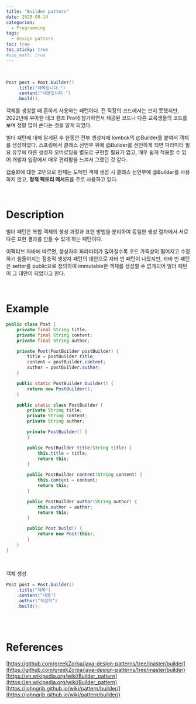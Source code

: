 ```yaml
---
title: "Builder pattern"
date: 2020-08-14
categories: 
  - Programming
tags:
  - Design pattern
toc: true
toc_sticky: true
#use_math: true
---
```

<br>

```java
Post post = Post.builder()
    .title("제목입니다.")
    .content("내용입니다.")
    .build();
```

객체를 생성할 때 흔하게 사용하는 패턴이다.
전 직장의 코드에서는 보지 못했지만, 2022년에 우아한 테크 캠프 Pro에 참가하면서 제공된 코드나 다른 교육생들의 코드를 보며 정말 많이 쓴다는 것을 알게 되었다.

빌더 패턴에 대해 알게된 후 한동안 전부 생성자에 lombok의 @Builder를 붙여서 객체를 생성하였다. 스프링에서 클래스 선언부 위에 @Builder를 선언하게 되면 파라미터 필요 유무에 따른 생성자 오버로딩을 별도로 구현할 필요가 없고, 매우 쉽게 적용할 수 있어 개발자 입장에서 매우 편리함을 느껴서 그랬던 것 같다.  

캡슐화에 대한 고민으로 현재는 도메인 객체 생성 시 클래스 선언부에 @Builder를 사용하지 않고, **정적 팩토리 메서드**를 주로 사용하고 있다.

<br>

# Description

빌더 패턴은 복합 객체의 생성 과정과 표현 방법을 분리하여 동일한 생성 절차에서 서로 다른 표현 결과를 만들 수 있게 하는 패턴이다.   

이펙티브 자바에 따르면, 생성자의 파라미터가 많아질수록 코드 가독성이 떨어지고 수정하기 힘들어지는 점층적 생성자 패턴의 대안으로 자바 빈 패턴이 나왔지만, 자바 빈 패턴은 setter를 public으로 정의하여 immutable한 객체를 생성할 수 없게되어 빌더 패턴이 그 대안이 되었다고 한다.

<br>

# Example

```java
public class Post {
    private final String title;
    private final String content;
    private final String author;

    private Post(PostBuilder postBuilder) {
        title = postBuilder.title;
        content = postBuilder.content;
        author = postBuilder.author;
    }

    public static PostBuilder builder() {
        return new PostBuilder();
    }

    public static class PostBuilder {
        private String title;
        private String content;
        private String author;

        private PostBuilder() {
        }

        public PostBuilder title(String title) {
            this.title = title;
            return this;
        }

        public PostBuilder content(String content) {
            this.content = content;
            return this;
        }

        public PostBuilder author(String author) {
            this.author = author;
            return this;
        }

        public Post build() {
            return new Post(this);
        }
    }
}
```
<br>

객체 생성
```java
Post post = Post.builder()
    .title("제목")
    .content("내용")
    .author("작성자")
    .build(); 
```

<br>
<br>

# References
[https://github.com/greekZorba/java-design-patterns/tree/master/builder](https://github.com/greekZorba/java-design-patterns/tree/master/builder)
[https://en.wikipedia.org/wiki/Builder_pattern](https://en.wikipedia.org/wiki/Builder_pattern)
[https://johngrib.github.io/wiki/pattern/builder/](https://johngrib.github.io/wiki/pattern/builder/)